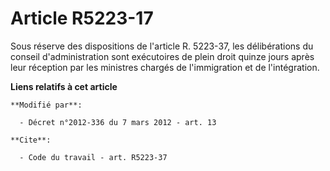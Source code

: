 # Article R5223-17

Sous réserve des dispositions de l'article R. 5223-37, les délibérations du conseil d'administration sont exécutoires de
plein droit quinze jours après leur réception par les ministres chargés de l'immigration et de l'intégration.

**Liens relatifs à cet article**

	**Modifié par**:

	  - Décret n°2012-336 du 7 mars 2012 - art. 13

	**Cite**:

	  - Code du travail - art. R5223-37
